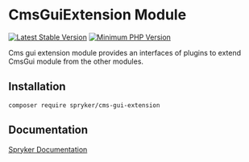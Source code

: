 # CmsGuiExtension Module
[![Latest Stable Version](https://poser.pugx.org/spryker/cms-gui-extension/v/stable.svg)](https://packagist.org/packages/spryker/cms-gui-extension)
[![Minimum PHP Version](https://img.shields.io/badge/php-%3E%3D%207.4-8892BF.svg)](https://php.net/)

Cms gui extension module provides an interfaces of plugins to extend CmsGui module from the other modules.

## Installation

```
composer require spryker/cms-gui-extension
```

## Documentation

[Spryker Documentation](https://documentation.spryker.com/module_guide/overview.htm)
